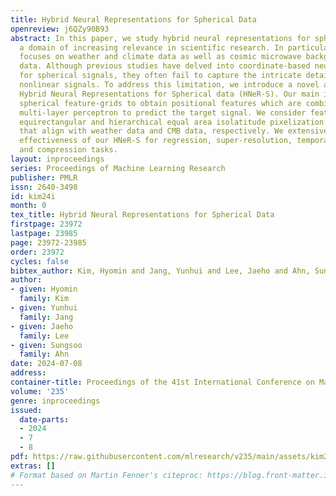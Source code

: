 ```yaml
---
title: Hybrid Neural Representations for Spherical Data
openreview: j6QZy90B93
abstract: In this paper, we study hybrid neural representations for spherical data,
  a domain of increasing relevance in scientific research. In particular, our work
  focuses on weather and climate data as well as cosmic microwave background (CMB)
  data. Although previous studies have delved into coordinate-based neural representations
  for spherical signals, they often fail to capture the intricate details of highly
  nonlinear signals. To address this limitation, we introduce a novel approach named
  Hybrid Neural Representations for Spherical data (HNeR-S). Our main idea is to use
  spherical feature-grids to obtain positional features which are combined with a
  multi-layer perceptron to predict the target signal. We consider feature-grids with
  equirectangular and hierarchical equal area isolatitude pixelization structures
  that align with weather data and CMB data, respectively. We extensively verify the
  effectiveness of our HNeR-S for regression, super-resolution, temporal interpolation,
  and compression tasks.
layout: inproceedings
series: Proceedings of Machine Learning Research
publisher: PMLR
issn: 2640-3498
id: kim24i
month: 0
tex_title: Hybrid Neural Representations for Spherical Data
firstpage: 23972
lastpage: 23985
page: 23972-23985
order: 23972
cycles: false
bibtex_author: Kim, Hyomin and Jang, Yunhui and Lee, Jaeho and Ahn, Sungsoo
author:
- given: Hyomin
  family: Kim
- given: Yunhui
  family: Jang
- given: Jaeho
  family: Lee
- given: Sungsoo
  family: Ahn
date: 2024-07-08
address:
container-title: Proceedings of the 41st International Conference on Machine Learning
volume: '235'
genre: inproceedings
issued:
  date-parts:
  - 2024
  - 7
  - 8
pdf: https://raw.githubusercontent.com/mlresearch/v235/main/assets/kim24i/kim24i.pdf
extras: []
# Format based on Martin Fenner's citeproc: https://blog.front-matter.io/posts/citeproc-yaml-for-bibliographies/
---
```

